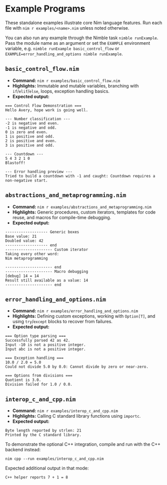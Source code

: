 # Example Programs

These standalone examples illustrate core Nim language features. Run each file
with `nim r examples/<name>.nim` unless noted otherwise.

You can also run any example through the Nimble task `nimble runExample`. Pass the module name as an argument or set the `EXAMPLE` environment variable, e.g. `nimble runExample basic_control_flow` or `EXAMPLE=error_handling_and_options nimble runExample`.

## `basic_control_flow.nim`
- **Command:** `nim r examples/basic_control_flow.nim`
- **Highlights:** Immutable and mutable variables, branching with `if`/`elif`/`else`,
  loops, exception handling basics.
- **Expected output:**

```
=== Control Flow Demonstration ===
Hello Avery, hope work is going well.

--- Number classification ---
-2 is negative and even.
-1 is negative and odd.
0 is zero and even.
1 is positive and odd.
2 is positive and even.
3 is positive and odd.

--- Countdown ---
5 4 3 2 1 0
Blastoff!

--- Error handling preview ---
Tried to build a countdown with -1 and caught: Countdown requires a non-negative start.
```

## `abstractions_and_metaprogramming.nim`
- **Command:** `nim r examples/abstractions_and_metaprogramming.nim`
- **Highlights:** Generic procedures, custom iterators, templates for code reuse,
  and macros for compile-time debugging.
- **Expected output:**

```
------------------- Generic boxes
Base value: 21
Doubled value: 42
------------------- end
--------------------- Custom iterator
Taking every other word:
Nim metaprogramming

--------------------- end
--------------------- Macro debugging
[debug] 14 = 14
Result still available as a value: 14
--------------------- end
```

## `error_handling_and_options.nim`
- **Command:** `nim r examples/error_handling_and_options.nim`
- **Highlights:** Defining custom exceptions, working with `Option[T]`, and using
  `try`/`except` blocks to recover from failures.
- **Expected output:**

```
=== Option type parsing ===
Successfully parsed 42 as 42.
Input -10 is not a positive integer.
Input abc is not a positive integer.

=== Exception handling ===
10.0 / 2.0 = 5.0
Could not divide 5.0 by 0.0: Cannot divide by zero or near-zero.

=== Options from divisions ===
Quotient is 3.0.
Division failed for 1.0 / 0.0.
```

## `interop_c_and_cpp.nim`
- **Command:** `nim r examples/interop_c_and_cpp.nim`
- **Highlights:** Calling C standard library functions using `importc`.
- **Expected output:**

```
Byte length reported by strlen: 21
Printed by the C standard library.
```

To demonstrate the optional C++ integration, compile and run with the C++
backend instead:

```
nim cpp --run examples/interop_c_and_cpp.nim
```

Expected additional output in that mode:

```
C++ helper reports 7 + 1 = 8
```
